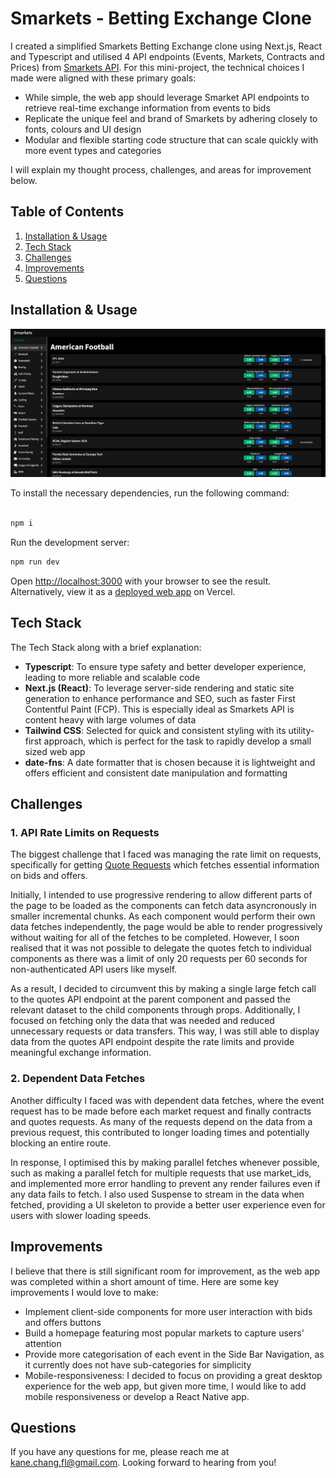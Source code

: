 # Smarkets - Betting Exchange Clone

I created a simplified Smarkets Betting Exchange clone using Next.js, React and Typescript and utilised 4 API endpoints (Events, Markets, Contracts and Prices) from [Smarkets API](https://docs.smarkets.com/). For this mini-project, the technical choices I made were aligned with these primary goals:
- While simple, the web app should leverage Smarket API endpoints to retrieve real-time exchange information from events to bids
- Replicate the unique feel and brand of Smarkets by adhering closely to fonts, colours and UI design
- Modular and flexible starting code structure that can scale quickly with more event types and categories
  
I will explain my thought process, challenges, and areas for improvement below.

## Table of Contents

1. [Installation & Usage](#installation--usage)
2. [Tech Stack](#tech-stack)
3. [Challenges](#challenges)
4. [Improvements](#improvements)
5. [Questions](#questions)

## Installation & Usage

![Smarkets clone boxing event page preview screenshot](https://github.com/kane-chang/smarkets/blob/main/public/smarkets-preview.png)

To install the necessary dependencies, run the following command:

```bash

npm i

```

Run the development server:

```bash
npm run dev
```

Open [http://localhost:3000](http://localhost:3000) with your browser to see the result. Alternatively, view it as a [deployed web app](https://smarkets-lemon.vercel.app/) on Vercel.

## Tech Stack

The Tech Stack along with a brief explanation:

- **Typescript**: To ensure type safety and better developer experience, leading to more reliable and scalable code
- **Next.js (React)**: To leverage server-side rendering and static site generation to enhance performance and SEO, such as faster First Contentful Paint (FCP). This is especially ideal as Smarkets API is content heavy with large volumes of data
- **Tailwind CSS**: Selected for quick and consistent styling with its utility-first approach, which is perfect for the task to rapidly develop a small sized web app
- **date-fns**: A date formatter that is chosen because it is lightweight and offers efficient and consistent date manipulation and formatting

## Challenges

### 1. API Rate Limits on Requests

The biggest challenge that I faced was managing the rate limit on requests, specifically for getting [Quote Requests](https://docs.smarkets.com/#/prices/get_quotes) which fetches essential information on bids and offers.

Initially, I intended to use progressive rendering to allow different parts of the page to be loaded as the components can fetch data asyncronously in smaller incremental chunks. As each component would perform their own data fetches independently, the page would be able to render progressively without waiting for all of the fetches to be completed. However, I soon realised that it was not possible to delegate the quotes fetch to individual components as there was a limit of only 20 requests per 60 seconds for non-authenticated API users like myself.

As a result, I decided to circumvent this by making a single large fetch call to the quotes API endpoint at the parent component and passed the relevant dataset to the child components through props. Additionally, I focused on fetching only the data that was needed and reduced unnecessary requests or data transfers. This way, I was still able to display data from the quotes API endpoint despite the rate limits and provide meaningful exchange information.

### 2. Dependent Data Fetches

Another difficulty I faced was with dependent data fetches, where the event request has to be made before each market request and finally contracts and quotes requests. As many of the requests depend on the data from a previous request, this contributed to longer loading times and potentially blocking an entire route.

In response, I optimised this by making parallel fetches whenever possible, such as making a parallel fetch for multiple requests that use market_ids, and implemented more error handling to prevent any render failures even if any data fails to fetch. I also used Suspense to stream in the data when fetched, providing a UI skeleton to provide a better user experience even for users with slower loading speeds.

## Improvements

I believe that there is still significant room for improvement, as the web app was completed within a short amount of time. Here are some key improvements I would love to make:

- Implement client-side components for more user interaction with bids and offers buttons
- Build a homepage featuring most popular markets to capture users' attention
- Provide more categorisation of each event in the Side Bar Navigation, as it currently does not have sub-categories for simplicity
- Mobile-responsiveness: I decided to focus on providing a great desktop experience for the web app, but given more time, I would like to add mobile responsiveness or develop a React Native app.

## Questions

If you have any questions for me, please reach me at [kane.chang.fl@gmail.com](kane.chang.fl@gmail.com). Looking forward to hearing from you!

